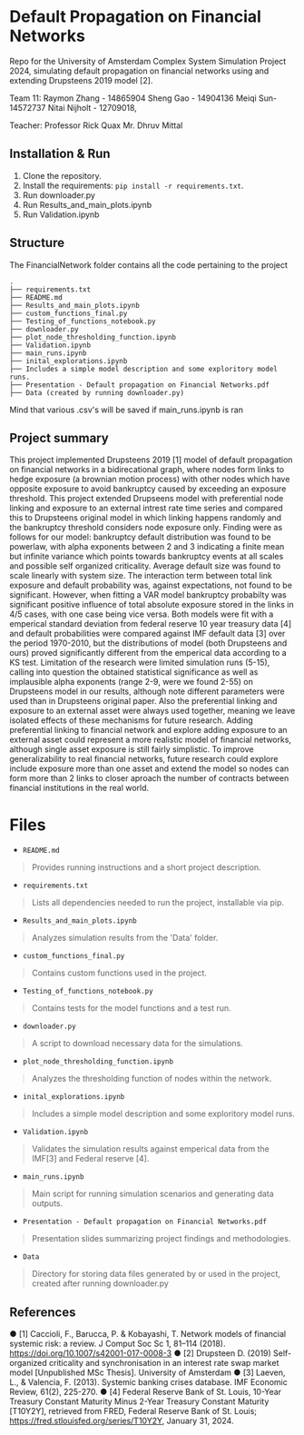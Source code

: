 # Default Propagation on Financial Networks

Repo for the University of Amsterdam Complex System Simulation Project 2024, simulating default propagation on financial networks using and extending Drupsteens 2019 model [2].


Team 11: 
Raymon Zhang  - 14865904
Sheng Gao - 14904136
Meiqi Sun- 14572737
Nitai Nijholt - 12709018,

Teacher: 
Professor Rick Quax
Mr. Dhruv Mittal

## Installation & Run

1. Clone the repository.
2. Install the requirements: `pip install -r requirements.txt`.
3. Run downloader.py
4. Run Results_and_main_plots.ipynb
5. Run Validation.ipynb


## Structure

The FinancialNetwork folder contains all the code pertaining to the project

    .
    ├── requirements.txt
    ├── README.md
    ├── Results_and_main_plots.ipynb 
    ├── custom_functions_final.py
    ├── Testing_of_functions_notebook.py
    ├── downloader.py
    ├── plot_node_thresholding_function.ipynb
    ├── Validation.ipynb
    ├── main_runs.ipynb
    ├── inital_explorations.ipynb
    ├── Includes a simple model description and some exploritory model runs.
    ├── Presentation - Default propagation on Financial Networks.pdf
    ├── Data (created by running downloader.py)
    
    
    
Mind that various .csv's will be saved if main_runs.ipynb is ran
        

## Project summary

This project implemented Drupsteens 2019 [1] model of default propagation on financial networks in a bidirecational graph, where nodes form links to hedge exposure (a brownian motion process) with other nodes which have opposite exposure to avoid bankruptcy caused by exceeding an exposure threshold. This project extended Drupseens model with preferential node linking and exposure to an external intrest rate time series and compared this to Drupsteens original model in which linking happens randomly and the bankruptcy threshold considers node exposure only. Finding were as follows for our model: bankruptcy default distribution was found to be powerlaw, with alpha exponents between 2 and 3 indicating a finite mean but infinite variance which points towards bankruptcy events at all scales and possible self organized criticality. Average default size was found to scale linearly with system size. The interaction term between total link exposure and default probability was, against expectations, not found to be significant. However, when fitting a VAR model bankruptcy probabilty was significant positive influence of total absolute exposure stored in the links in 4/5 cases, with one case being vice versa. Both models were fit with a emperical standard deviation from federal reserve 10 year treasury data [4] and default probabilities were compared against IMF default data [3] over the period 1970-2010, but the distributions of model (both Drupsteens and ours) proved significantly different from the emperical data according to a KS test. Limitation of the research were limited simulation runs (5-15), calling into question the obtained statistical significance as well as implausible alpha exponents (range 2-9, were we found 2-55) on Drupsteens model in our results, although note different parameters were used than in Drupsteens original paper. Also the preferential linking and exposure to an external asset were always used together, meaning we leave isolated effects of these mechanisms for future research. Adding preferential linking to financial network and explore adding exposure to an external asset could represent a more realistic model of financial networks, although single asset exposure is still fairly simplistic. To improve generalizability to real financial networks, future research could explore include exposure more than one asset and extend the model so nodes can form more than 2 links to closer aproach the number of contracts between financial institutions in the real world.

# Files

* `README.md`
> Provides running instructions and a short project description.

* `requirements.txt`
> Lists all dependencies needed to run the project, installable via pip.

* `Results_and_main_plots.ipynb`
> Analyzes simulation results from the 'Data' folder.

* `custom_functions_final.py`
> Contains custom functions used in the project.

* `Testing_of_functions_notebook.py`
> Contains tests for the model functions and a test run.

* `downloader.py`
> A script to download necessary data for the simulations.

* `plot_node_thresholding_function.ipynb`
> Analyzes the thresholding function of nodes within the network.

* `inital_explorations.ipynb`
> Includes a simple model description and some exploritory model runs.

* `Validation.ipynb`
> Validates the simulation results against emperical data from the IMF[3] and Federal reserve [4].

* `main_runs.ipynb`
> Main script for running simulation scenarios and generating data outputs.

* `Presentation - Default propagation on Financial Networks.pdf`
> Presentation slides summarizing project findings and methodologies.

* `Data`
> Directory for storing data files generated by or used in the project, created after running downloader.py


## References
● [1] Caccioli, F., Barucca, P. & Kobayashi, T. Network models of financial systemic risk: a review. J Comput Soc Sc 1, 81–114 (2018).
https://doi.org/10.1007/s42001-017-0008-3
● [2] Drupsteen D. (2019) Self-organized criticality and synchronisation in an interest rate swap market model [Unpublished MSc Thesis]. University of Amsterdam
● [3] Laeven, L., & Valencia, F. (2013). Systemic banking crises database. IMF Economic Review, 61(2), 225-270.
● [4] Federal Reserve Bank of St. Louis, 10-Year Treasury Constant Maturity Minus 2-Year Treasury Constant Maturity [T10Y2Y], retrieved from
FRED, Federal Reserve Bank of St. Louis; https://fred.stlouisfed.org/series/T10Y2Y, January 31, 2024.

